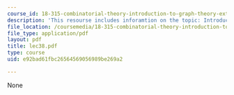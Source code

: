 ```yaml
---
course_id: 18-315-combinatorial-theory-introduction-to-graph-theory-extremal-and-enumerative-combinatorics-spring-2005
description: 'This resourse includes inforamtion on the topic: Introduction to Tilings.'
file_location: /coursemedia/18-315-combinatorial-theory-introduction-to-graph-theory-extremal-and-enumerative-combinatorics-spring-2005/e92bad61fbc26564569056989be269a2_lec38.pdf
file_type: application/pdf
layout: pdf
title: lec38.pdf
type: course
uid: e92bad61fbc26564569056989be269a2

---
```

None